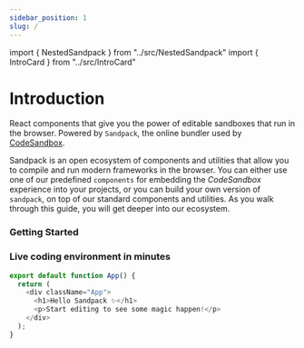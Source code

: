 ```yaml
---
sidebar_position: 1
slug: /
---
```


import { NestedSandpack } from "../src/NestedSandpack"
import { IntroCard } from "../src/IntroCard"

# Introduction

React components that give you the power of editable sandboxes that run in the
browser. Powered by `Sandpack`, the online bundler used by
[CodeSandbox](https://codesandbox.io/).

Sandpack is an open ecosystem of components and utilities that allow you to
compile and run modern frameworks in the browser. You can either use one of our
predefined `components` for embedding the _CodeSandbox_ experience into your
projects, or you can build your own version of `sandpack`, on top of our
standard components and utilities. As you walk through this guide, you will get
deeper into our ecosystem.

### Getting Started

<div class="intro-section">
  <IntroCard title="Install" description="Learn how to add Sandpack to your projects and start coding in minutes." href="getting-started/install" actionText="Access ->" />

  <IntroCard title="Advanced Usage" description="An overview of some Sandpack capabilities and how to extend its API." href="advanced-usage/provider" actionText="Access ->" />

  <IntroCard title="API reference" description="A full listing and description of the public API exported by the libraries." href="api/react/components/" actionText="Access ->" />

  <IntroCard title="Sandpack Theme Builder" description="Design and customize your own theme, among other Sandpack presets." href="https://sandpack.codesandbox.io/theme" actionText="Try it now" external />
</div>

### Live coding environment in minutes

```js sandpack
export default function App() {
  return (
    <div className="App">
      <h1>Hello Sandpack ✨</h1>
      <p>Start editing to see some magic happen!</p>
    </div>
  );
}
```
